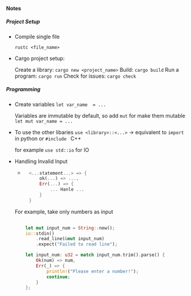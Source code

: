 #### Notes


##### Project Setup
* Compile single file

    `rustc <file_name>`

* Cargo project setup:

    Create a library: `cargo new <project_name>`
    Build: `cargo build`
    Run a program: `cargo run`
    Check for issues: `cargo check`

##### Programming

* Create variables
    `let var_name  = ...`

    Variables are immutable by default, so add `mut` for make them mutable
    `let mut var_name = ...`

* To use the other libaries 
    `use <library>::<...>` -> equivalent to `import ` in python or `#include ` C++

    for example `use std::io` for IO

* Handling Invalid Input
    * ```rust 
        <...statement...> => {
            ok(...) => ...,
            Err(...) => {
                ... Hanle ...
            }
        }
        ```
    For example, take only numbers as input
    
    ```rust 
        
        let mut input_num = String::new();
        io::stdin()
            .read_line(&mut input_num)
            .expect("Failed to read line");

        let input_num: u32 = match input_num.trim().parse() {
            Ok(num) => num,
            Err(_) => {
                println!("Please enter a number!");
                continue;
            }
        };
    ```
